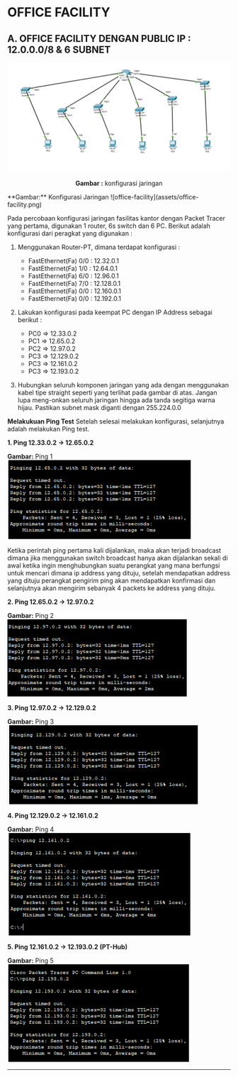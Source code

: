 # OFFICE FACILITY

## A. OFFICE FACILITY DENGAN PUBLIC IP : 12.0.0.0/8 & 6 SUBNET 

<div align="center">
<img src="./assets/office-facility.png">
<p><strong>Gambar :</strong> konfigurasi jaringan</p>
</div>
**Gambar:** Konfigurasi Jaringan
![office-facility](assets/office-facility.png)

Pada percobaan konfigurasi jaringan fasilitas kantor dengan Packet Tracer yang pertama, digunakan 1 router, 6s switch dan 6 PC.
Berikut adalah konfigurasi dari peragkat yang digunakan :

1. Menggunakan Router-PT, dimana terdapat  konfigurasi :
   - FastEthernet(Fa) 0/0 : 12.32.0.1
   - FastEthernet(Fa) 1/0 : 12.64.0.1
   - FastEthernet(Fa) 6/0 : 12.96.0.1
   - FastEthernet(Fa) 7/0 : 12.128.0.1
   - FastEthernet(Fa) 0/0 : 12.160.0.1
   - FastEthernet(Fa) 0/0 : 12.192.0.1

2. Lakukan konfigurasi pada keempat PC dengan IP Address sebagai berikut :

   - PC0 => 12.33.0.2
   - PC1 => 12.65.0.2
   - PC2 => 12.97.0.2
   - PC3 => 12.129.0.2
   - PC3 => 12.161.0.2
   - PC3 => 12.193.0.2

3. Hubungkan seluruh komponen jaringan yang ada dengan menggunakan kabel tipe straight seperti yang terlihat pada gambar di atas. Jangan lupa meng-onkan seluruh jaringan hingga ada tanda segitiga warna hijau. Pastikan subnet mask diganti dengan 255.224.0.0

**Melakukuan Ping Test**
Setelah selesai melakukan konfigurasi, selanjutnya adalah melakukan Ping test.

**1. Ping 12.33.0.2 -> 12.65.0.2**

**Gambar:** Ping 1
![ping1](assets/ping1.png)

Ketika perintah ping pertama kali dijalankan, maka akan terjadi broadcast dimana jika menggunakan switch broadcast hanya akan dijalankan sekali di awal ketika ingin menghubungkan suatu perangkat yang mana berfungsi untuk mencari dimana ip address yang dituju, setelah mendapatkan address yang dituju perangkat pengirim ping akan mendapatkan konfirmasi dan selanjutnya akan mengirim sebanyak 4 packets ke address yang dituju.

**2. Ping 12.65.0.2 -> 12.97.0.2**

**Gambar:** Ping 2
![ping2](assets/ping2.png)

**3. Ping 12.97.0.2 -> 12.129.0.2**

**Gambar:** Ping 3
![ping3](assets/ping3.png)

**4. Ping 12.129.0.2 -> 12.161.0.2**

**Gambar:** Ping 4
![ping4](assets/ping4.png)

**5. Ping 12.161.0.2 -> 12.193.0.2 (PT-Hub)**

**Gambar:** Ping 5
![ping5](assets/ping5.png)
***
